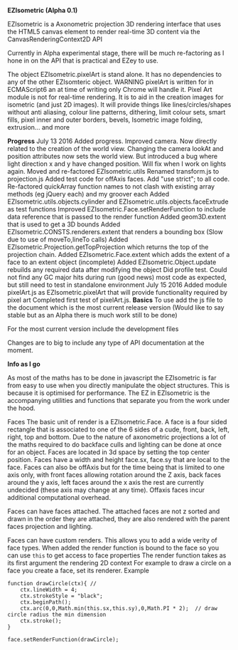 **EZIsometric (Alpha 0.1)**

EZIsometric is a Axonometric projection 3D rendering interface that uses the HTML5 canvas element to render real-time 3D content via the CanvasRenderingContext2D API


Currently in Alpha experimental stage, there will be much re-factoring as I hone in on the API that is practical and EZey to use.

The object EZIsometric.pixelArt is stand alone. It has no dependencies to any of the other EZIsomteric object. WARNING pixelArt is written for in ECMAScript6 an at time of writing only Chrome will handle it.
Pixel Art module is not for real-time rendering. It is to aid in the creation images for isometric (and just 2D images). It will provide things like lines/circles/shapes without anti aliasing, colour line patterns, dithering, limit colour sets, smart fills, pixel inner and outer borders, bevels, Isometric image folding, extrusion... and more 

**Progress**
July 13 2016
Added progress.
Improved camera. Now directly related to the creation of the world view. Changing the camera lookAt and position attributes now sets the world view. But introduced a bug where light direction x and y have changed position. Will fix when I work on lights again.
Moved and re-factored EZIsometric.utils
Renamed transform.js to projection.js
Added test code for offAxis faces.
Add "use strict"; to all code.
Re-factored quickArray function names to not clash with existing array methods (eg jQuery each) and my groover each
Added EZIsometric.utils.objects.cylinder and EZIsometric.utils.objects.faceExtrude as test functions
Improved EZIsometric.Face.setRenderFunction to include data reference that is passed to the render function
Added geom3D.extent that is used to get a 3D bounds
Added EZIsometric.CONSTS.renderers.extent that renders a bounding box (Slow due to use of moveTo,lineTo calls)
Added EZIsometric.Projection.getTopProjection which returns the top of the projection chain.
Added EZIsometric.Face.extent which adds the extent of a face to an extent object (incomplete)
Added EZIsometric.Object.update rebuilds any required data after modifying the object
Did profile test. Could not find any GC major hits during run (good news) most code as expected, but still need to test in standalone environment
July 15 2016
Added module pixelArt.js as EZIsometric.pixelArt that will provide functionality required by pixel art
Completed first test of pixelArt.js.
**Basics**
To use add the js file to the document which is the most current release version (Would like to say stable but as an Alpha there is much work still to be done)

<script src="EZIsometric.js"></script>

For the most current version include the development files

<script src = "constants.js" ></script>
<script src = "utils.js" ></script>
<script src = "projection.js" ></script>
<script src = "camera.js" ></script>
<script src = "face.js" ></script>
<script src = "object.js" ></script>
<script src = "world.js" ></script>

Changes are to big to include any type of API documentation at the moment.


**Info as I go**

As most of the maths has to be done in javascript the EZIsometric is far from easy to use when you directly manipulate the object structures. This is because it is optimised for performance. The EZ in EZIsometric is the accompanying utilities and functions that separate you from the work under the hood. 


Faces
The basic unit of render is a EZIsometric.Face. 
A face is a four sided rectangle that is associated to one of the 6 sides of a cude, front, back, left, right, top and bottom. Due to the nature of axonometric projections a lot of the maths required to do backface culls and lighting  can be done at once for an object. Faces are located in 3d space by setting the top center position. Faces have a width and height face.sx, face.sy that are local to the face. 
Faces can also be offAxis but for the time being that is limited to one axis only, with front faces allowing rotation around the Z axis, back faces around the y axis, left faces around the x axis the rest are currently undecided (these axis may change at any time).
Offaxis faces incur additional computational overhead.

Faces can have faces attached. The attached faces are not z sorted and drawn in the order they are attached, they are also rendered with the parent faces projection and lighting.

Faces can have custom renders. This allows you to add a wide verity of face types.
When added the render function is bound to the face so you can use `this` to get access to face properties
The render function takes as its first argument the rendering 2D context
For example to draw a circle on a face you create a face, set its renderer. 
Example
```
function drawCircle(ctx){ //  
    ctx.lineWidth = 4;
    ctx.strokeStyle = "black";
    ctx.beginPath();
    ctx.arc(0,0,Math.min(this.sx,this.sy),0,Math.PI * 2);  // draw circle radius the min dimension
    ctx.stroke();
}

face.setRenderFunction(drawCircle);

```


